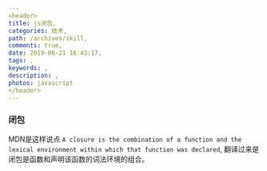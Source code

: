 ```yaml
---
<header>
title: js闭包,
categories: 技术,
path: /archives/skill,
comments: true,
date: 2019-06-21 16:43:17,
tags: ,
keywords: ,
description: ,
photos: javascript
</header>
---
```


### 闭包

MDN是这样说点 `A closure is the combination of a function and the lexical environment within which that function was declared`,
翻译过来是 闭包是函数和声明该函数的词法环境的组合。